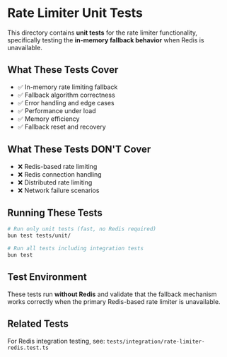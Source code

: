 # Rate Limiter Unit Tests

This directory contains **unit tests** for the rate limiter functionality, specifically testing the **in-memory fallback behavior** when Redis is unavailable.

## What These Tests Cover

- ✅ In-memory rate limiting fallback
- ✅ Fallback algorithm correctness
- ✅ Error handling and edge cases
- ✅ Performance under load
- ✅ Memory efficiency
- ✅ Fallback reset and recovery

## What These Tests DON'T Cover

- ❌ Redis-based rate limiting
- ❌ Redis connection handling
- ❌ Distributed rate limiting
- ❌ Network failure scenarios

## Running These Tests

```bash
# Run only unit tests (fast, no Redis required)
bun test tests/unit/

# Run all tests including integration tests
bun test
```

## Test Environment

These tests run **without Redis** and validate that the fallback mechanism works correctly when the primary Redis-based rate limiter is unavailable.

## Related Tests

For Redis integration testing, see: `tests/integration/rate-limiter-redis.test.ts`
